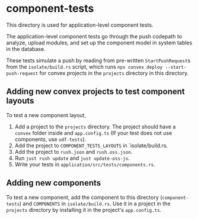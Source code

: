 # component-tests

This directory is used for application-level component tests.

The application-level component tests go through the push codepath to analyze,
upload modules, and set up the component model in system tables in the database.

These tests simulate a push by reading from pre-written `StartPushRequest`s from
the `isolate/build.rs` script, which runs
`npx convex deploy --start-push-request` for convex projects in the `projects`
directory in this directory.

## Adding new convex projects to test component layouts

To test a new component layout,

1. Add a project to the `projects` directory. The project should have a `convex`
   folder inside and `app.config.ts` (If your test does not use components, use
   `udf-tests`).
2. Add the project to `COMPONENT_TESTS_LAYOUTS` in `isolate/build.rs.
3. Add the project to `rush.json` and `rush.oss.json`.
4. Run `just rush update` and `just update-oss-js`.
5. Write your tests in `application/src/tests/components.rs`.

## Adding new components

To test a new component, add the component to this directory (`component-tests`)
and `COMPONENTS` in `isolate/build.rs`. Use it in a project in the `projects`
directory by installing it in the project's `app.config.ts`.
